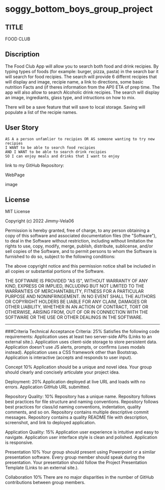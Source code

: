 # soggy_bottom_boys_group_project

## TITLE
FOOD CLUB

## Discription
The Food Club App will allow you to search both food and drink recipies. 
By typing types of foods (for example: burger, pizza, pasta) in the search
bar it will search for food recipies. The search will provide 6 differnt recipies
that will display and image, recipie name, a link to directions, some basic
nutrition Facts and (if theres information from the API) ETA of prep time.
The app will also allow to search Alcoholic drink recipies. The search will 
display an image, ingrediants, glass type, and intructions on how to mix.

There will be a save feature that will save to local storage. Saving will populate a list 
of the recipie names.


## User Story

```
AS A a person unfamlier to recipies OR AS someone wanting to try new recipies
I WANT to be able to search food recipies
AND I WANT to be able to search drink recipies
SO I can enjoy meals and drinks that I want to enjoy
```

link to my GitHub Repository:

WebPage

image 



## License

MIT License

Copyright (c) 2022 Jimmy-Vela06

Permission is hereby granted, free of charge, to any person obtaining a copy
of this software and associated documentation files (the "Software"), to deal
in the Software without restriction, including without limitation the rights
to use, copy, modify, merge, publish, distribute, sublicense, and/or sell
copies of the Software, and to permit persons to whom the Software is
furnished to do so, subject to the following conditions:

The above copyright notice and this permission notice shall be included in all
copies or substantial portions of the Software.

THE SOFTWARE IS PROVIDED "AS IS", WITHOUT WARRANTY OF ANY KIND, EXPRESS OR
IMPLIED, INCLUDING BUT NOT LIMITED TO THE WARRANTIES OF MERCHANTABILITY,
FITNESS FOR A PARTICULAR PURPOSE AND NONINFRINGEMENT. IN NO EVENT SHALL THE
AUTHORS OR COPYRIGHT HOLDERS BE LIABLE FOR ANY CLAIM, DAMAGES OR OTHER
LIABILITY, WHETHER IN AN ACTION OF CONTRACT, TORT OR OTHERWISE, ARISING FROM,
OUT OF OR IN CONNECTION WITH THE SOFTWARE OR THE USE OR OTHER DEALINGS IN THE
SOFTWARE.








---
###Criteria
Technical Acceptance Criteria: 25%
Satisfies the following code requirements:
    Application uses at least two server-side APIs (Links to an external site.).
    Application uses client-side storage to store persistent data.
    Application doesn't use JS alerts, prompts, or confirms (uses modals instead).
    Application uses a CSS framework other than Bootstrap.
    Application is interactive (accepts and responds to user input).

Concept 10%
    Application should be a unique and novel idea.
    Your group should clearly and concisely articulate your project idea.

Deployment: 20%
    Application deployed at live URL and loads with no errors.
    Application GitHub URL submitted.

Repository Quality: 10%
    Repository has a unique name.
    Repository follows best practices for file structure and naming conventions.
    Repository follows best practices for class/id naming conventions, indentation, quality comments, and so on.
    Repository contains multiple descriptive commit messages.
    Repository contains a quality README file with description, screenshot, and link to deployed application.

Application Quality: 15%
    Application user experience is intuitive and easy to navigate.
    Application user interface style is clean and polished.
    Application is responsive.

Presentation 10%
    Your group should present using Powerpoint or a similar presentation software.
    Every group member should speak during the presentation.
    Your presentation should follow the Project Presentation Template (Links to an external site.).

Collaboration 10%
There are no major disparities in the number of GitHub contributions between group members.
